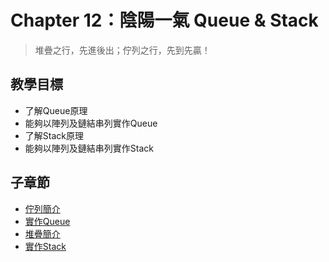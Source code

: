 # Chapter 12：陰陽一氣 Queue & Stack

> 堆疊之行，先進後出；佇列之行，先到先贏！

## 教學目標
- 了解Queue原理
- 能夠以陣列及鏈結串列實作Queue
- 了解Stack原理
- 能夠以陣列及鏈結串列實作Stack

## 子章節
* [佇列簡介](01_queue_intro.md)
* [實作Queue](02_queue_implementation.md)
* [堆疊簡介](03_stack_intro.md)
* [實作Stack](04_stack_implementation.md)
